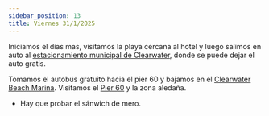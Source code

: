 ```yaml
---
sidebar_position: 13
title: Viernes 31/1/2025
---
```


Iniciamos el días mas, visitamos la playa cercana al hotel y luego salimos en auto al [estacionamiento municipal de Clearwater](https://www.google.com.ar/maps/place/112+S+Osceola+Ave,+Clearwater,+FL+33756,+EE.+UU./@27.964691,-82.804437,856m/data=!3m2!1e3!4b1!4m6!3m5!1s0x88c2f1ca35cf0379:0xc7aa8dabbc9e90eb!8m2!3d27.964691!4d-82.8018621!16s%2Fg%2F11y3vbfm3v?entry=ttu&g_ep=EgoyMDI1MDEwOC4wIKXMDSoASAFQAw%3D%3D), donde se puede dejar el auto gratis.

Tomamos el autobús gratuito hacia el pier 60 y bajamos en el [Clearwater Beach Marina](https://www.google.com.ar/maps/place/Clearwater+Beach+Municipal+Marina/@27.9768944,-82.8278925,448m/data=!3m2!1e3!5s0x88c2f6d41fbf5065:0x8c46f3773c40ed89!4m10!1m2!2m1!1sClearwater+Beach+Marina!3m6!1s0x88c2f6d6b6eb5551:0x4ce69fdcc8c5806c!8m2!3d27.9767889!4d-82.8263567!15sChdDbGVhcndhdGVyIEJlYWNoIE1hcmluYVoZIhdjbGVhcndhdGVyIGJlYWNoIG1hcmluYZIBBm1hcmluYeABAA!16s%2Fg%2F1tgpntpf?entry=ttu&g_ep=EgoyMDI1MDEwOC4wIKXMDSoASAFQAw%3D%3D). Visitamos el [Pier 60](https://www.google.com.ar/maps/place/Clearwater+Beach-Clearwater/@27.977361,-82.8292901,157m/data=!3m1!1e3!4m9!1m2!2m1!1sClearwater+Beach+Marina!3m5!1s0x88c2f73029d51173:0xfd4e9969843fe638!8m2!3d27.9772525!4d-82.8289882!16s%2Fg%2F11b6lj8smq?entry=ttu&g_ep=EgoyMDI1MDEwOC4wIKXMDSoASAFQAw%3D%3D) y la zona aledaña.

- Hay que probar el sánwich de mero.
